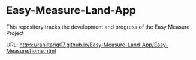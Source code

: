 # Easy-Measure-Land-App
This repository tracks the development and progress of the Easy Measure Project

URL: https://rahiltariq07.github.io/Easy-Measure-Land-App/Easy-Measure/home.html
